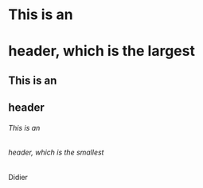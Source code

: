 # This is an <h1> header, which is the largest
## This is an <h2> header
###### This is an <h6> header, which is the smallest
Didier
